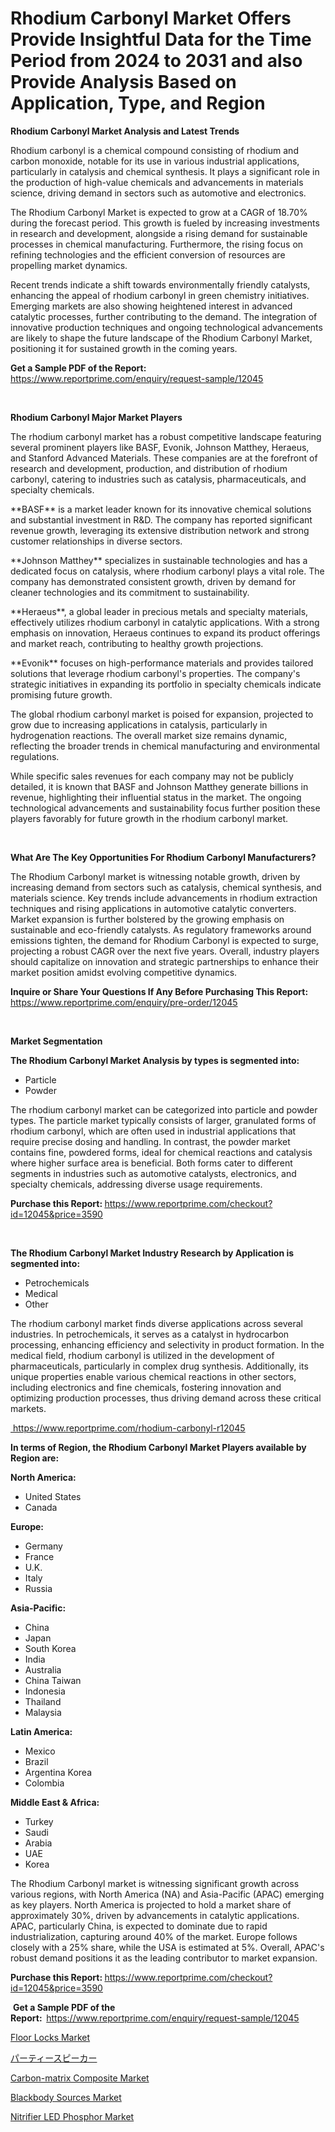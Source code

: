 <p><h1>Rhodium Carbonyl Market Offers Provide Insightful Data for the Time Period from 2024 to 2031 and also Provide Analysis Based on Application, Type, and Region</h1></p><p><strong>Rhodium Carbonyl Market Analysis and Latest Trends</strong></p>
<p><p>Rhodium carbonyl is a chemical compound consisting of rhodium and carbon monoxide, notable for its use in various industrial applications, particularly in catalysis and chemical synthesis. It plays a significant role in the production of high-value chemicals and advancements in materials science, driving demand in sectors such as automotive and electronics.</p><p>The Rhodium Carbonyl Market is expected to grow at a CAGR of 18.70% during the forecast period. This growth is fueled by increasing investments in research and development, alongside a rising demand for sustainable processes in chemical manufacturing. Furthermore, the rising focus on refining technologies and the efficient conversion of resources are propelling market dynamics.</p><p>Recent trends indicate a shift towards environmentally friendly catalysts, enhancing the appeal of rhodium carbonyl in green chemistry initiatives. Emerging markets are also showing heightened interest in advanced catalytic processes, further contributing to the demand. The integration of innovative production techniques and ongoing technological advancements are likely to shape the future landscape of the Rhodium Carbonyl Market, positioning it for sustained growth in the coming years.</p></p>
<p><strong>Get a Sample PDF of the Report:&nbsp;</strong> <a href="https://www.reportprime.com/enquiry/request-sample/12045">https://www.reportprime.com/enquiry/request-sample/12045</a></p>
<p>&nbsp;</p>
<p><strong>Rhodium Carbonyl Major Market Players</strong></p>
<p><p>The rhodium carbonyl market has a robust competitive landscape featuring several prominent players like BASF, Evonik, Johnson Matthey, Heraeus, and Stanford Advanced Materials. These companies are at the forefront of research and development, production, and distribution of rhodium carbonyl, catering to industries such as catalysis, pharmaceuticals, and specialty chemicals.</p><p>**BASF** is a market leader known for its innovative chemical solutions and substantial investment in R&D. The company has reported significant revenue growth, leveraging its extensive distribution network and strong customer relationships in diverse sectors.</p><p>**Johnson Matthey** specializes in sustainable technologies and has a dedicated focus on catalysis, where rhodium carbonyl plays a vital role. The company has demonstrated consistent growth, driven by demand for cleaner technologies and its commitment to sustainability.</p><p>**Heraeus**, a global leader in precious metals and specialty materials, effectively utilizes rhodium carbonyl in catalytic applications. With a strong emphasis on innovation, Heraeus continues to expand its product offerings and market reach, contributing to healthy growth projections.</p><p>**Evonik** focuses on high-performance materials and provides tailored solutions that leverage rhodium carbonyl's properties. The company's strategic initiatives in expanding its portfolio in specialty chemicals indicate promising future growth.</p><p>The global rhodium carbonyl market is poised for expansion, projected to grow due to increasing applications in catalysis, particularly in hydrogenation reactions. The overall market size remains dynamic, reflecting the broader trends in chemical manufacturing and environmental regulations.</p><p>While specific sales revenues for each company may not be publicly detailed, it is known that BASF and Johnson Matthey generate billions in revenue, highlighting their influential status in the market. The ongoing technological advancements and sustainability focus further position these players favorably for future growth in the rhodium carbonyl market.</p></p>
<p>&nbsp;</p>
<p><strong>What Are The Key Opportunities For Rhodium Carbonyl Manufacturers?</strong></p>
<p><p>The Rhodium Carbonyl market is witnessing notable growth, driven by increasing demand from sectors such as catalysis, chemical synthesis, and materials science. Key trends include advancements in rhodium extraction techniques and rising applications in automotive catalytic converters. Market expansion is further bolstered by the growing emphasis on sustainable and eco-friendly catalysts. As regulatory frameworks around emissions tighten, the demand for Rhodium Carbonyl is expected to surge, projecting a robust CAGR over the next five years. Overall, industry players should capitalize on innovation and strategic partnerships to enhance their market position amidst evolving competitive dynamics.</p></p>
<p><strong>Inquire or Share Your Questions If Any Before Purchasing This Report:</strong> <a href="https://www.reportprime.com/enquiry/pre-order/12045">https://www.reportprime.com/enquiry/pre-order/12045</a></p>
<p>&nbsp;</p>
<p><strong>Market Segmentation</strong></p>
<p><strong>The Rhodium Carbonyl Market Analysis by types is segmented into:</strong></p>
<p><ul><li>Particle</li><li>Powder</li></ul></p>
<p><p>The rhodium carbonyl market can be categorized into particle and powder types. The particle market typically consists of larger, granulated forms of rhodium carbonyl, which are often used in industrial applications that require precise dosing and handling. In contrast, the powder market contains fine, powdered forms, ideal for chemical reactions and catalysis where higher surface area is beneficial. Both forms cater to different segments in industries such as automotive catalysts, electronics, and specialty chemicals, addressing diverse usage requirements.</p></p>
<p><strong>Purchase this Report:&nbsp;</strong><a href="https://www.reportprime.com/checkout?id=12045&price=3590">https://www.reportprime.com/checkout?id=12045&price=3590</a></p>
<p>&nbsp;</p>
<p><strong>The Rhodium Carbonyl Market Industry Research by Application is segmented into:</strong></p>
<p><ul><li>Petrochemicals</li><li>Medical</li><li>Other</li></ul></p>
<p><p>The rhodium carbonyl market finds diverse applications across several industries. In petrochemicals, it serves as a catalyst in hydrocarbon processing, enhancing efficiency and selectivity in product formation. In the medical field, rhodium carbonyl is utilized in the development of pharmaceuticals, particularly in complex drug synthesis. Additionally, its unique properties enable various chemical reactions in other sectors, including electronics and fine chemicals, fostering innovation and optimizing production processes, thus driving demand across these critical markets.</p></p>
<p><a href="https://www.reportprime.com/rhodium-carbonyl-r12045">&nbsp;https://www.reportprime.com/rhodium-carbonyl-r12045</a></p>
<p><strong>In terms of Region, the Rhodium Carbonyl Market Players available by Region are:</strong></p>
<p>
    <p> <strong> North America: </strong>
        <ul>
            <li>United States</li>
            <li>Canada</li>
        </ul>
        </p> 
    <p> <strong> Europe: </strong>
        <ul>
            <li>Germany</li>
            <li>France</li>
            <li>U.K.</li>
            <li>Italy</li>
            <li>Russia</li>
        </ul>
        </p> 
    <p> <strong> Asia-Pacific: </strong>
        <ul>
            <li>China</li>
            <li>Japan</li>
            <li>South Korea</li>
            <li>India</li>
            <li>Australia</li>
            <li>China Taiwan</li>
            <li>Indonesia</li>
            <li>Thailand</li>
            <li>Malaysia</li>
        </ul>
        </p> 
    <p> <strong> Latin America: </strong>
        <ul>
            <li>Mexico</li>
            <li>Brazil</li>
            <li>Argentina Korea</li>
            <li>Colombia</li>
        </ul>
        </p> 
    <p> <strong> Middle East & Africa: </strong>
        <ul>
            <li>Turkey</li>
            <li>Saudi</li>
            <li>Arabia</li>
            <li>UAE</li>
            <li>Korea</li>
        </ul>
    </p>
    </p>
<p><p>The Rhodium Carbonyl market is witnessing significant growth across various regions, with North America (NA) and Asia-Pacific (APAC) emerging as key players. North America is projected to hold a market share of approximately 30%, driven by advancements in catalytic applications. APAC, particularly China, is expected to dominate due to rapid industrialization, capturing around 40% of the market. Europe follows closely with a 25% share, while the USA is estimated at 5%. Overall, APAC's robust demand positions it as the leading contributor to market expansion.</p></p>
<p><strong>Purchase this Report: </strong><a href="https://www.reportprime.com/checkout?id=12045&price=3590">https://www.reportprime.com/checkout?id=12045&price=3590</a></p>
<p>&nbsp;<strong>Get a Sample PDF of the Report:&nbsp;&nbsp;</strong><a href="https://www.reportprime.com/enquiry/request-sample/12045">https://www.reportprime.com/enquiry/request-sample/12045</a></p>
<p><strong></strong></p>
<p><p><a href="https://medium.com/@raperang95/global-floor-locks-market-focus-on-application-end-use-industry-type-equipment-and-region-4c50c3280910">Floor Locks Market</a></p><p><a href="https://medium.com/@georgeannauce/%E3%83%91%E3%83%BC%E3%83%86%E3%82%A3%E3%83%BC%E3%82%B9%E3%83%94%E3%83%BC%E3%82%AB%E3%83%BC%E5%B8%82%E5%A0%B4%E3%82%B7%E3%82%A7%E3%82%A2%E3%81%A8%E7%AB%B6%E4%BA%89%E7%92%B0%E5%A2%83%E3%81%AB%E9%96%A2%E3%81%99%E3%82%8B%E6%B4%9E%E5%AF%9F-2024%E5%B9%B4%E3%81%8B%E3%82%892031%E5%B9%B4%E3%81%BE%E3%81%A7%E3%81%AE%E6%9C%9F%E9%96%93-ea188c7c7c85">パーティースピーカー</a></p><p><a href="https://issuu.com/reportprime-2/docs/carbon-matrix-composite-market-size_4df4a0d66eda8d">Carbon-matrix Composite Market</a></p><p><a href="https://medium.com/@raperang95/blackbody-sources-market-size-growth-and-industry-analysis-by-market-segmentation-and-regional-277fee977e00">Blackbody Sources Market</a></p><p><a href="https://issuu.com/reportprime-2/docs/nitrifier-led-phosphor-market-size-_9e7ae8c461f76e">Nitrifier LED Phosphor Market</a></p></p>